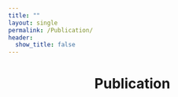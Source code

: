 ```yaml
---
title: ""
layout: single
permalink: /Publication/
header:
  show_title: false
---
```

<h1 style="text-align: center;">Publication</h1>


